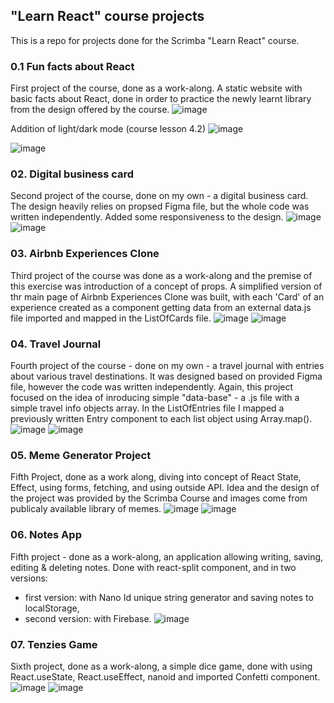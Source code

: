 ## "Learn React" course projects

This is a repo for projects done for the Scrimba "Learn React" course. 

### 0.1 Fun facts about React
First project of the course, done as a work-along. A static website with basic facts about React, done in order to practice the newly learnt library from the design offered by the course.
![image](https://github.com/mklimczak93/scrimba-react-course/assets/123643355/0f9eb565-e545-4b4c-b0fc-f30c56c73f06)

Addition of light/dark mode (course lesson 4.2)
![image](https://github.com/mklimczak93/scrimba-react-course/assets/123643355/1ef2d2b9-9bff-4d41-9639-5abbec8d79fe)

![image](https://github.com/mklimczak93/scrimba-react-course/assets/123643355/03bfd87f-22d8-4c79-bf3b-87ea000ca8a1)


### 02. Digital business card
Second project of the course, done on my own - a digital business card. The design heavily relies on propsed Figma file, but the whole code was written independently. Added some responsiveness to the design.
![image](https://github.com/mklimczak93/scrimba-react-course/assets/123643355/e2506ed8-8cee-4784-a2f0-b45c365a721e)
![image](https://github.com/mklimczak93/scrimba-react-course/assets/123643355/697d7d66-22de-44bc-9230-8dbd1cab1ee3)

### 03. Airbnb Experiences Clone
Third project of the course was done as a work-along and the premise of this exercise was introduction of a concept of props. 
A simplified version of thr main page of Airbnb Experiences Clone was built, with each 'Card' of an experience created as a component getting data from an external data.js file imported and mapped in the ListOfCards file.
![image](https://github.com/mklimczak93/scrimba-react-course/assets/123643355/597c6e2c-4b6d-490b-aa04-e337e87886b5)
![image](https://github.com/mklimczak93/scrimba-react-course/assets/123643355/1b58b3bd-96fd-4055-b7fa-65cc8e512d3d)

### 04. Travel Journal
Fourth project of the course - done on my own - a travel journal with entries about various travel destinations. It was designed based on provided Figma file, however the code was written independently.
Again, this project focused on the idea of inroducing simple "data-base" - a .js file with a simple travel info objects array. In the ListOfEntries file I mapped a previously written Entry component to each list object using Array.map().
![image](https://github.com/mklimczak93/scrimba-react-course/assets/123643355/57084d56-4e5b-4dcf-b62a-5e59582ed0a6)
![image](https://github.com/mklimczak93/scrimba-react-course/assets/123643355/064baa8f-f910-4c8c-b0f6-629e9cf714ab)

### 05. Meme Generator Project
Fifth Project, done as a work along, diving into concept of React State, Effect, using forms, fetching, and using outside API.
Idea and the design of the project was provided by the Scrimba Course and images come from publicaly available library of memes.
![image](https://github.com/mklimczak93/scrimba-react-course/assets/123643355/04d305dd-3e19-4c56-9ccf-a5924de64b27)
![image](https://github.com/mklimczak93/scrimba-react-course/assets/123643355/8fc4098a-abdd-4f92-b0d2-8ffc7515cb30)

### 06. Notes App
Fifth project - done as a work-along, an application allowing writing, saving, editing & deleting notes. Done with react-split component,
and in two versions:
 - first version: with Nano Id unique string generator and saving notes to localStorage,
 - second version: with Firebase.
![image](https://github.com/mklimczak93/scrimba-react-course/assets/123643355/b1c928e8-2dc5-46c3-adff-54adc603432b)

### 07. Tenzies Game
Sixth project, done as a work-along, a simple dice game, done with using React.useState, React.useEffect, nanoid and imported Confetti component.
![image](https://github.com/mklimczak93/scrimba-react-course/assets/123643355/a6e016fc-6bb8-4b52-9a0e-cb5527376a0a)
![image](https://github.com/mklimczak93/scrimba-react-course/assets/123643355/c186acc0-168c-4371-996f-b82661aef72e)

